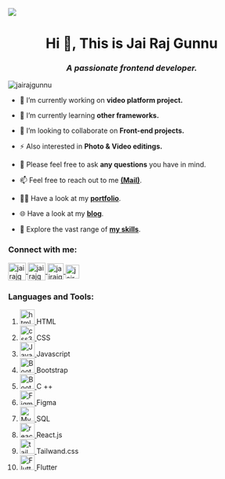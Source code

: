 <img align='center' src='https://blogger.googleusercontent.com/img/b/R29vZ2xl/AVvXsEh6CWinLGEpT3_1hVwyikwaYVwvSYpcu5_h2YHn7CIDNSQp0Gy57IBlquT-BrHRUMqnhA_4EgLWULVPzrzwmon6_cq-rqLQC1BOc7cBe9BiCYpcPySvdRwgEoCYOch39GUt3AFY6h6gANUP0XPSAVaAcG5SbOgnGH5krOrduqUys5dGFkFifrLaAyVdTnvT/s16000/jg.jpg' />

<h1 align="center">Hi 👋, This is Jai Raj Gunnu</h1>
<h3 align="center"><i>A passionate frontend developer.</i></h3></h3>

<div align="left"> <img src="https://komarev.com/ghpvc/?username=jairajgunnu&label=Profile%20views&color=red&style=flat" alt="jairajgunnu" /> </div>

- 🔭 I’m currently working on **video platform project.**

- 🌱 I’m currently learning **other frameworks.**

- 👯 I’m looking to collaborate on **Front-end projects.**

- ⚡ Also interested in **Photo & Video editings.**

-  💬 Please feel free to ask **any questions** you have in mind.

- 📫 Feel free to reach out to me **[(Mail)](mailto:jairajgsklm@gmail.com)**.

- 👨‍💻 Have a look at my **[portfolio](https://jairaj-portfolio.blogspot.com/)**.

- 🌐 Have a look at my **[blog](http://epgsk.blogspot.com/)**.

- 📄 Explore the vast range of **[my skills](https://drive.google.com/file/d/1hlROXlRS30L36T4FyfAWc38uoWM4ioFj/view?usp=sharing)**.


<h3 align="left">Connect with me:</h3>
<div align="left">
<a href="https://linkedin.com/in/jairajgunnu" target="blank">
<img align="center" src="https://blogger.googleusercontent.com/img/b/R29vZ2xl/AVvXsEg1xGWiwUO8ZxUWbW5AVWBKcdfmzbWb1h4bGopCqq7oOSPy6igeS8grtbLnSjYqPg-7o-DxgyAKU9uqa4L8DDl_2OIUHo8ko2Pwbq2nK0kJ9ar6IvrNft2wNPFk7gX1PeUnsaSJxekkSokheBKA8g-rzluhgnsZ2f71GuARyxXVZApNikAg0JZ4_BQA3Vla/s1600/icons8-linkedin-48.png" alt="jairajgunnu" height="36" width="36" />
</a>
<a href="https://instagram.com/jairaj_gunnu" target="blank">
<img align="center" src="https://blogger.googleusercontent.com/img/b/R29vZ2xl/AVvXsEgIuPItNqA2XdQKc8Y4dt0eGzkh7haEwUSkxYXjeRdtWU4sxft98REISHioplkCc4KXJ0qR-7gyBjymr9hpPUf16S7TyiOQDg02yHARyjgb6zAZ73wKhx2HrKKKZTFtDkTT6b5OmPWSehkOsJLIrpUFHKgjXf-vJ926vy4y2ZTmJJ6k1a0pHgXdTuXyAeZk/s1600/icons8-instagram-48.png" alt="jairajgunnu" height="36" width="36" />
</a>
<a href="https://fb.com/jairajgunnu" target="blank">
<img align="center" src="https://blogger.googleusercontent.com/img/b/R29vZ2xl/AVvXsEh7oHX7bC15bwIR1MFLTIbfI_0623o8t1pTTq94HjKtIAqm4H5w1BbgmQBG9c617jx7i67jQrMjFSJMdqVqtkWtNtORbirPwc7EU0NdQtR4y8vYjMnx4Mv5AcLRiMfpQ5H5qCdlHE_qcxG-CavKgiX7oFJqLwZpr3Xuf04dH8--0jH1xMV1KcR_pVQJm9Qk/s1600/icons8-facebook-48.png" alt="jairajgunnu" height="33" width="33" />
</a>
<a href="https://twitter.com/jairajgunnu" target="blank">
<img align="center" src="https://blogger.googleusercontent.com/img/b/R29vZ2xl/AVvXsEiIRfYXLv3e6__9J-4m5gn_EbSTgGrfNdSslQYhnQOxRT_aOYFkDGQEejWTcHS5orptcNzKH6cA1t28YsBgCgQ8dRGbX3nxZKPhwuT6eclNFl3zJOykbmO2-vVlg_HFj9Z9lRgLFdiBOuKnCFzTLXxvg-eY8Y_JShBIIOIMdXrwpYBQsgGs8HaSqv6YUzMn/s1600/icons8-x-50%20(1).png" alt="jairajgunnu" height="28" width="28" />
</a>

</div>

<h3 align="left">Languages and Tools:</h3>
<div align="left">
<ol>
<li>
<a href="https://www.w3.org/html/" target="_blank" rel="noreferrer">
<img src="https://img.icons8.com/?size=512&id=20909&format=png" alt="html5" width="30" height="30"/>
</a>  HTML
</li>
<li>
<a href="https://www.w3.org/html/" target="_blank" rel="noreferrer">
<img src="https://img.icons8.com/?size=512&id=7gdY5qNXaKC0&format=png" alt="css3" width="30" height="30"/>
</a>  CSS
</li>
<li>
<a href="https://www.w3.org/html/" target="_blank" rel="noreferrer">
<img src="https://img.icons8.com/?size=512&id=PXTY4q2Sq2lG&format=png" alt="Java Script" width="30" height="30"/>
</a>  Javascript
</li>
<li>
<a href="https://www.w3.org/html/" target="_blank" rel="noreferrer">
<img src="https://img.icons8.com/?size=512&id=84710&format=png" alt="Bootstrap" width="30" height="30"/>
</a>  Bootstrap
</li>
<li>
<a href="https://www.w3.org/html/" target="_blank" rel="noreferrer">
<img src="https://img.icons8.com/?size=512&id=xpZyBcADYUSf&format=png" alt="Bootstrap" width="30" height="30"/>
</a>  C ++
</li>
<li>
<a href="https://www.w3.org/html/" target="_blank" rel="noreferrer">
<img src="https://img.icons8.com/?size=512&id=zfHRZ6i1Wg0U&format=png" alt="Figma" width="30" height="30"/>
</a>  Figma
</li>
<li>
<a href="https://www.w3.org/html/" target="_blank" rel="noreferrer">
<img src="https://img.icons8.com/?size=512&id=QSjnrUKYMnxO&format=png" alt="MySQL" width="30" height="30"/>
</a>  SQL
</li>
<li>
<a href="https://www.w3.org/html/" target="_blank" rel="noreferrer">
<img src="https://img.icons8.com/?size=512&id=t4YbEbA834uH&format=png" alt="react" width="30" height="30"/>
</a>  React.js
</li>
<li>
<a href="https://www.w3.org/html/" target="_blank" rel="noreferrer">
<img src="https://camo.githubusercontent.com/5734d0669fe22ce04a1cb989a156cd32c379875f6bca56d5210c9432824856d9/68747470733a2f2f7777772e766563746f726c6f676f2e7a6f6e652f6c6f676f732f7461696c77696e646373732f7461696c77696e646373732d69636f6e2e737667" alt="tailwand" width="30" height="30"/>
</a>  Tailwand.css
</li>
<li>
<a href="https://www.w3.org/html/" target="_blank" rel="noreferrer">
<img src="https://img.icons8.com/?size=512&id=pCvIfmctRaY8&format=png" alt="Flutter" width="30" height="30"/>
</a>  Flutter
</li>
</ol>
</div>

